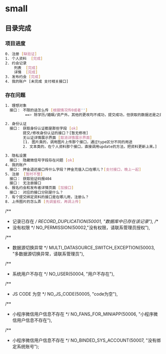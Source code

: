 # small


## 目录完成

### 项目进度

```bash
0. 注册 [缺验证]
1. 个人资料  [完成]
2. 约会记录 
	列表  [完成]
	详情  [完成]
3. 发布约会 [完成] 
4. 我的账户 [未完成 支付相关接口]
```

### 存在问题

```bash
1. 理想对象 
  接口： 不限的话怎么传 [根据情况传0或者''] 
  		 ==> 除学历/婚姻/资产外，其他的更改均不成功，提交成功，但获取的数据还是之前的 [ok]

2. 身份认证
  接口： 获取身份认证都是那些字段 [ok]
        提交/修改身份认证的接口？[暂无修改]
        无认证详情展示界面 [取消详情展示界面]
		[1. 图片类的，调用图片上传那个接口，通过type区分不同的用途
		2. 文本类的，在个人资料那个接口，直接调用update的方法，把资料更新上来。]

3. 隐私设置
  接口： 隐藏微信号字段存在问题 [ok]
4. 我的账户
  接口： 押金退还接口传什么字段？押金充值入口在哪儿？[支付接口，晚上一起]
5. 注册  [暂时不整]
  接口： 获取验证码报404
  接口： 无注册接口
6. 报名约会和发布者详情页面 [加接口]
  接口： 对应的接口分别是什么？
7. 有个提交绑定资料的接口是在哪儿用，注册么？
8. 上传图片的怎么弄 [先调鉴权，再调上传]
```

/**
 * 记录已存在
 */
RECORD_DUPLICATION(50001, "数据库中已存在该记录"),
/**
 * 没有权限
 */
NO_PERMISSION(50002,"没有权限，请联系管理员授权"),

/**
 * 数据源切换异常
 */
MULTI_DATASOURCE_SWITCH_EXCEPTION(50003, "多数据源切换异常，请联系管理员"),

/**
 * 系统用户不存在
 */
NO_USER(50004, "用户不存在"),

/**
 * JS CODE 为空
 */
NO_JS_CODE(50005, "code为空"),

/**
 * 小程序微信用户信息不存在
 */
NO_FANS_FOR_MINIAPP(50006, "小程序微信用户信息不存在"),

/**
 * 小程序微信用户信息不存在
 */
NO_BINDED_SYS_ACCOUNT(50007, "没有绑定系统账号");